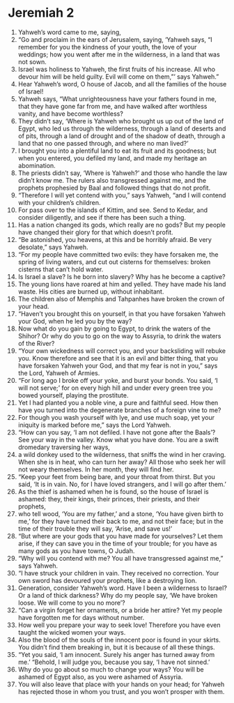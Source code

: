 ﻿
# Jeremiah 2
1. Yahweh’s word came to me, saying, 
2. “Go and proclaim in the ears of Jerusalem, saying, ‘Yahweh says, “I remember for you the kindness of your youth, the love of your weddings; how you went after me in the wilderness, in a land that was not sown. 
3. Israel was holiness to Yahweh, the first fruits of his increase. All who devour him will be held guilty. Evil will come on them,”’ says Yahweh.” 
4. Hear Yahweh’s word, O house of Jacob, and all the families of the house of Israel! 
5. Yahweh says, “What unrighteousness have your fathers found in me, that they have gone far from me, and have walked after worthless vanity, and have become worthless? 
6. They didn’t say, ‘Where is Yahweh who brought us up out of the land of Egypt, who led us through the wilderness, through a land of deserts and of pits, through a land of drought and of the shadow of death, through a land that no one passed through, and where no man lived?’ 
7. I brought you into a plentiful land to eat its fruit and its goodness; but when you entered, you defiled my land, and made my heritage an abomination. 
8. The priests didn’t say, ‘Where is Yahweh?’ and those who handle the law didn’t know me. The rulers also transgressed against me, and the prophets prophesied by Baal and followed things that do not profit. 
9. “Therefore I will yet contend with you,” says Yahweh, “and I will contend with your children’s children. 
10. For pass over to the islands of Kittim, and see. Send to Kedar, and consider diligently, and see if there has been such a thing. 
11. Has a nation changed its gods, which really are no gods? But my people have changed their glory for that which doesn’t profit. 
12. “Be astonished, you heavens, at this and be horribly afraid. Be very desolate,” says Yahweh. 
13. “For my people have committed two evils: they have forsaken me, the spring of living waters, and cut out cisterns for themselves: broken cisterns that can’t hold water. 
14. Is Israel a slave? Is he born into slavery? Why has he become a captive? 
15. The young lions have roared at him and yelled. They have made his land waste. His cities are burned up, without inhabitant. 
16. The children also of Memphis and Tahpanhes have broken the crown of your head. 
17. “Haven’t you brought this on yourself, in that you have forsaken Yahweh your God, when he led you by the way? 
18. Now what do you gain by going to Egypt, to drink the waters of the Shihor? Or why do you to go on the way to Assyria, to drink the waters of the River? 
19. “Your own wickedness will correct you, and your backsliding will rebuke you. Know therefore and see that it is an evil and bitter thing, that you have forsaken Yahweh your God, and that my fear is not in you,” says the Lord, Yahweh of Armies. 
20. “For long ago I broke off your yoke, and burst your bonds. You said, ‘I will not serve;’ for on every high hill and under every green tree you bowed yourself, playing the prostitute. 
21. Yet I had planted you a noble vine, a pure and faithful seed. How then have you turned into the degenerate branches of a foreign vine to me? 
22. For though you wash yourself with lye, and use much soap, yet your iniquity is marked before me,” says the Lord Yahweh. 
23. “How can you say, ‘I am not defiled. I have not gone after the Baals’? See your way in the valley. Know what you have done. You are a swift dromedary traversing her ways, 
24. a wild donkey used to the wilderness, that sniffs the wind in her craving. When she is in heat, who can turn her away? All those who seek her will not weary themselves. In her month, they will find her. 
25. “Keep your feet from being bare, and your throat from thirst. But you said, ‘It is in vain. No, for I have loved strangers, and I will go after them.’ 
26. As the thief is ashamed when he is found, so the house of Israel is ashamed: they, their kings, their princes, their priests, and their prophets, 
27. who tell wood, ‘You are my father,’ and a stone, ‘You have given birth to me,’ for they have turned their back to me, and not their face; but in the time of their trouble they will say, ‘Arise, and save us!’ 
28. “But where are your gods that you have made for yourselves? Let them arise, if they can save you in the time of your trouble; for you have as many gods as you have towns, O Judah. 
29. “Why will you contend with me? You all have transgressed against me,” says Yahweh. 
30. “I have struck your children in vain. They received no correction. Your own sword has devoured your prophets, like a destroying lion. 
31. Generation, consider Yahweh’s word. Have I been a wilderness to Israel? Or a land of thick darkness? Why do my people say, ‘We have broken loose. We will come to you no more’? 
32. “Can a virgin forget her ornaments, or a bride her attire? Yet my people have forgotten me for days without number. 
33. How well you prepare your way to seek love! Therefore you have even taught the wicked women your ways. 
34. Also the blood of the souls of the innocent poor is found in your skirts. You didn’t find them breaking in, but it is because of all these things. 
35. “Yet you said, ‘I am innocent. Surely his anger has turned away from me.’ “Behold, I will judge you, because you say, ‘I have not sinned.’ 
36. Why do you go about so much to change your ways? You will be ashamed of Egypt also, as you were ashamed of Assyria. 
37. You will also leave that place with your hands on your head; for Yahweh has rejected those in whom you trust, and you won’t prosper with them. 
